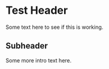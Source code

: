 <link rel="stylesheet" type="text/css" href="gpt2.css">

# Test Header

Some text here to see if this is working.

## Subheader

Some more intro text here.

<div id="text"></div>


<script src="https://code.jquery.com/jquery-3.2.1.min.js"></script>
<script src="gpt2.js"></script>
